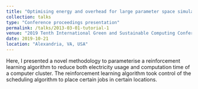 ```yaml
---
title: "Optimising energy and overhead for large parameter space simulations"
collection: talks
type: "Conference proceedings presentation"
permalink: /talks/2013-03-01-tutorial-1
venue: "2019 Tenth International Green and Sustainable Computing Conference (IGSC)"
date: 2019-10-21
location: "Alexandria, VA, USA"
---
```


Here, I presented a novel methodology to parameterise a reinforcement learning algorithm to reduce both electricity usage and computation time of a computer cluster. The reinforcement learning algorithm took control of the scheduling algorithm to place certain jobs in certain locations.
